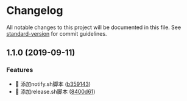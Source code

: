 # Changelog

All notable changes to this project will be documented in this file. See [standard-version](https://github.com/conventional-changelog/standard-version) for commit guidelines.

## 1.1.0 (2019-09-11)


### Features

* 🎸 添加notify.sh脚本 ([b359143](https://github.com/spaasteam/spaas-admin-template/commit/b359143))
* 🎸 添加release.sh脚本 ([8400d61](https://github.com/spaasteam/spaas-admin-template/commit/8400d61))

